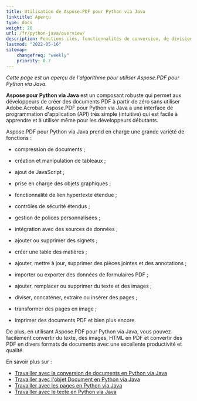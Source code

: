 ```yaml
---
title: Utilisation de Aspose.PDF pour Python via Java
linktitle: Aperçu
type: docs
weight: 20
url: /fr/python-java/overview/
description: Fonctions clés, fonctionnalités de conversion, de division, de fusion et d'autres opérations liées à la création et à l'édition de PDF en utilisant Python via Java
lastmod: "2022-05-16"
sitemap:
    changefreq: "weekly"
    priority: 0.7
---
```


_Cette page est un aperçu de l'algorithme pour utiliser Aspose.PDF pour Python via Java._

**Aspose pour Python via Java** est un composant robuste qui permet aux développeurs de créer des documents PDF à partir de zéro sans utiliser Adobe Acrobat. Aspose.PDF pour Python via Java a une interface de programmation d'application (API) très simple (intuitive) qui est facile à apprendre et à utiliser même pour les développeurs débutants.

Aspose.PDF pour Python via Java prend en charge une grande variété de fonctions :

- compression de documents ;
- création et manipulation de tableaux ;
- ajout de JavaScript ;
- prise en charge des objets graphiques ;
- fonctionnalité de lien hypertexte étendue ;
- contrôles de sécurité étendus ;
- gestion de polices personnalisées ;

- intégration avec des sources de données ;
- ajouter ou supprimer des signets ;
- créer une table des matières ;
- ajouter, mettre à jour, supprimer des pièces jointes et des annotations ;
- importer ou exporter des données de formulaires PDF ;
- ajouter, remplacer ou supprimer du texte et des images ;
- diviser, concaténer, extraire ou insérer des pages ;
- transformer des pages en image ;
- imprimer des documents PDF et bien plus encore.

De plus, en utilisant Aspose.PDF pour Python via Java, vous pouvez facilement convertir du texte, des images, HTML en PDF et convertir des PDF en divers formats de documents avec une excellente productivité et qualité.

En savoir plus sur :

- [Travailler avec la conversion de documents en Python via Java](/pdf/fr/python-java/conversion/)
- [Travailler avec l'objet Document en Python via Java](/pdf/fr/python-java/working-with-documents/)
- [Travailler avec les pages en Python via Java](/pdf/fr/python-java/working-with-pages/)
- [Travailler avec le texte en Python via Java](/pdf/fr/python-java/working-with-text/)